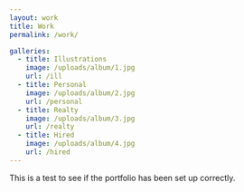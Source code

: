 ```yaml
---
layout: work
title: Work
permalink: /work/

galleries:
  - title: Illustrations
    image: /uploads/album/1.jpg
    url: /ill
  - title: Personal
    image: /uploads/album/2.jpg
    url: /personal
  - title: Realty
    image: /uploads/album/3.jpg
    url: /realty
  - title: Hired
    image: /uploads/album/4.jpg
    url: /hired
---
```


This is a test to see if the portfolio has been set up correctly.
